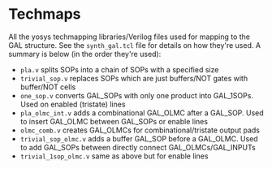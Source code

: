 Techmaps
========

All the yosys techmapping libraries/Verilog files used for mapping to the GAL
structure. See the `synth_gal.tcl` file for details on how they're used.
A summary is below (in the order they're used):

- `pla.v` splits SOPs into a chain of SOPs with a specified size
- `trivial_sop.v` replaces SOPs which are just buffers/NOT gates with
  buffer/NOT cells
- `one_sop.v` converts GAL_SOPs with only one product into GAL_1SOPs. Used on
  enabled (tristate) lines
- `pla_olmc_int.v` adds a combinational GAL_OLMC after a GAL_SOP. Used to
  insert GAL_OLMC between GAL_SOPs or enable lines
- `olmc_comb.v` creates GAL_OLMCs for combinational/tristate output pads
- `trivial_sop_olmc.v` adds a buffer GAL_SOP before a GAL_OLMC. Used to add
  GAL_SOPs between directly connect GAL_OLMCs/GAL_INPUTs
- `trivial_1sop_olmc.v` same as above but for enable lines
